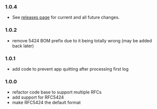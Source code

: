 ### 1.0.4
+ See [releases page](https://github.com/pinojs/pino-syslog/releases) for current and all future changes.

### 1.0.2
+ remove 5424 BOM prefix due to it being totally wrong (may be added back later)

### 1.0.1
+ add code to prevent app quitting after processing first log

### 1.0.0
+ refactor code base to support multiple RFCs
+ add support for RFC5424
+ make RFC5424 the default format
